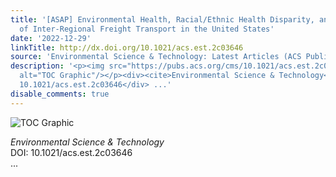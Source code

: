 ```yaml
---
title: '[ASAP] Environmental Health, Racial/Ethnic Health Disparity, and Climate Impacts
  of Inter-Regional Freight Transport in the United States'
date: '2022-12-29'
linkTitle: http://dx.doi.org/10.1021/acs.est.2c03646
source: 'Environmental Science & Technology: Latest Articles (ACS Publications)'
description: '<p><img src="https://pubs.acs.org/cms/10.1021/acs.est.2c03646/asset/images/medium/es2c03646_0006.gif"
  alt="TOC Graphic"/></p><div><cite>Environmental Science & Technology</cite></div><div>DOI:
  10.1021/acs.est.2c03646</div> ...'
disable_comments: true
---
```

<p><img src="https://pubs.acs.org/cms/10.1021/acs.est.2c03646/asset/images/medium/es2c03646_0006.gif" alt="TOC Graphic"/></p><div><cite>Environmental Science & Technology</cite></div><div>DOI: 10.1021/acs.est.2c03646</div> ...